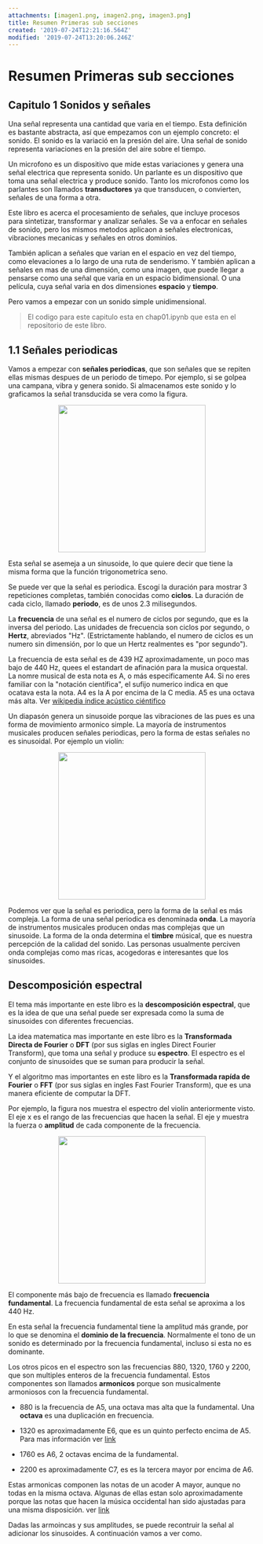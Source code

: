 ```yaml
---
attachments: [imagen1.png, imagen2.png, imagen3.png]
title: Resumen Primeras sub secciones
created: '2019-07-24T12:21:16.564Z'
modified: '2019-07-24T13:20:06.246Z'
---
```


# Resumen Primeras sub secciones

## Capitulo 1 Sonidos y señales

Una señal representa una cantidad que varia en el tiempo. Esta definición es bastante abstracta, así que empezamos con un ejemplo concreto: el sonido. El sonido es la variació en la presión del aire. Una señal de sonido representa variaciones en la presión del aire sobre el tiempo.

Un microfono es un dispositivo que mide estas variaciones y genera una señal electrica que representa sonido. Un parlante es un dispositivo que toma una señal electrica y produce sonido. Tanto los microfonos como los parlantes son llamados **transductores** ya que transducen, o convierten, señales de una forma a otra.

Este libro es acerca el procesamiento de señales, que incluye procesos para sintetizar, transformar y analizar señales. Se va a enfocar en señales de sonido, pero los mismos metodos aplicaon a señales electronicas, vibraciones mecanicas y señales en otros dominios.

También aplican a señales que varian en el espacio en vez del tiempo, como elevaciones a lo largo de una ruta de senderismo. Y también aplican a señales en mas de una dimensión, como una imagen, que puede llegar a pensarse como una señal que varia en un espacio bidimensional. O una película, cuya señal varia en dos dimensiones **espacio** y **tiempo**.

Pero vamos a empezar con un sonido simple unidimensional.

> El codigo para este capitulo esta en chap01.ipynb que esta en el repositorio de este libro.

## 1.1 Señales periodicas

Vamos a empezar con **señales periodicas**, que son señales que se repiten ellas mismas despues de un periodo de timepo. Por ejemplo, si se golpea una campana, vibra y genera sonido. Si almacenamos este sonido y lo graficamos la señal transducida se vera como la figura.
<p align="center">
  <img src="@attachment/imagen1.png" width="300">
</p>

Esta señal se asemeja a un sinusoide, lo que quiere decir que tiene la misma forma que la función trigonometríca seno. 

Se puede ver que la señal es periodica. Escogí la duración para mostrar 3 repeticiones completas, también conocidas como **ciclos**. La duración de cada ciclo, llamado **periodo**, es de unos 2.3 milisegundos.

La **frecuencia** de una señal es el numero de ciclos por segundo, que es la inversa del periodo. Las unidades de frecuencia son ciclos por segundo, o **Hertz**, abreviados "Hz". (Estrictamente hablando, el numero de ciclos es un numero sin dimensión, por lo que un Hertz realmentes es "por segundo").

La frecuencia de esta señal es de 439 HZ aproximadamente, un poco mas bajo de 440 Hz, quees el estandart de afinación para la musica orquestal. La nomre musical de esta nota es A, o más especificamente A4. Si no eres familiar con la "notación científica", el sufijo numerico indica en que ocatava esta la nota. A4 es la A por encima de la C media. A5 es una octava más alta. Ver [wikipedia índice acústico ciéntifico](https://es.wikipedia.org/wiki/%C3%8Dndice_ac%C3%BAstico_cient%C3%ADfico) 

Un diapasón genera un sinusoide porque las vibraciones de las pues es una forma de movimiento armonico simple. La mayoría de instrumentos musicales producen señales periodicas, pero la forma de estas señales no es sinusoidal. Por ejemplo un violín:

<p align="center">
  <img src="@attachment/imagen2.png" width="300">
</p>

Podemos ver que la señal es periodica, pero la forma de la señal es más compleja. La forma de una señal periodica es denominada **onda**. La mayoría de instrumentos musicales producen ondas mas complejas que un sinusoide. La forma de la onda determina el **timbre** músical, que es nuestra percepción de la calidad del sonido. Las personas usualmente perciven onda complejas como mas ricas, acogedoras e interesantes que los sinusoides.

## Descomposición espectral

El tema más importante en este libro es la **descomposición espectral**, que es la idea de que una señal puede ser expresada como la suma de sinusoides con diferentes frecuencias.

La idea matematica mas importante en este libro es la **Transformada Directa de Fourier** o **DFT** (por sus siglas en ingles Direct Fourier Transform), que toma una señal y produce su **espectro**. El espectro es el conjunto de sinusoides que se suman para producir la señal.

Y el algoritmo mas importantes en este libro es la **Transformada rapída de Fourier** o **FFT** (por sus siglas en ingles Fast Fourier Transform), que es una manera eficiente de computar la DFT.

Por ejemplo, la figura nos muestra el espectro del violín anteriormente visto. El eje x es el rango de las frecuencias que hacen la señal. El eje y muestra la fuerza o **amplitud** de cada componente de la frecuencia.

<p align="center">
  <img src="@attachment/imagen3.png" width="300">
</p>


El componente más bajo de frecuencia es llamado **frecuencia fundamental**. La frecuencia fundamental de esta señal se aproxima a los 440 Hz.

En esta señal la frecuencia fundamental tiene la amplitud más grande, por lo que se denomina el **dominio de la frecuencia**. Normalmente el tono de un sonido es determinado por la frecuencia fundamental, incluso si esta no es dominante.

Los otros picos en el espectro son las frecuencias 880, 1320, 1760 y 2200, que son multiples enteros de la frecuencia fundamental. Estos componentes son llamados **armonicos** porque son musicalmente armoniosos con la frecuencia fundamental.

* 880 is la frecuencia de A5, una octava mas alta que la fundamental. Una **octava** es una duplicación en frecuencia.

* 1320 es aproximadamente E6, que es un quinto perfecto encima de A5. Para mas información ver [link](https://es.wikipedia.org/wiki/Intervalo_(m%C3%BAsica))

* 1760 es A6, 2 octavas encima de la fundamental.

* 2200 es aproximadamente C7, es es la tercera mayor por encima de A6.

Estas armonicas componen las notas de un acoder A mayor, aunque no todas en la misma octava. Algunas de ellas estan solo aproximadamente porque las notas que hacen la música occidental han sido ajustadas para una misma disposición. ver [link](https://es.wikipedia.org/wiki/Temperamento_igual)

Dadas las armoincas y sus amplitudes, se puede recontruir la señal al adicionar los sinusoides. A continuación vamos a ver como.
